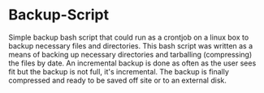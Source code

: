 Backup-Script
=============

Simple backup bash script that could run as a crontjob on a linux box to backup necessary files and directories. This bash script was written as a means of backing up necessary directories and tarballing (compressing) the files by date. An incremental backup is done as often as the user sees fit but the backup is not full, it's incremental. The backup is finally compressed and ready to be saved off site or to an external disk. 
